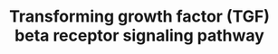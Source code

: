 ---
annotations:
- id: PW:0000003
  parent: signaling pathway
  type: Pathway Ontology
  value: signaling pathway
authors:
- MaintBot
- MirellaKalafati
- Eweitz
description: ''
last-edited: 2021-05-23
organisms:
- Pan troglodytes
redirect_from:
- /index.php/Pathway:WP926
- /instance/WP926
revision: null
schema-jsonld:
- '@context': https://schema.org/
  '@id': https://wikipathways.github.io/pathways/WP926.html
  '@type': Dataset
  creator:
    '@type': Organization
    name: WikiPathways
  description: ''
  keywords:
  - ACVRL1
  - ANAPC1
  - ANAPC2
  - ANAPC4
  - ANAPC5
  - ANAPC7
  - AP2B1
  - APC10
  - AR
  - ARRB2
  - ATF2
  - ATF3
  - AXIN1
  - AXIN2
  - BTRC
  - CAMK2A
  - CAMK2B
  - CAMK2D
  - CAMK2G
  - CAV1
  - CCNB2
  - CCND1
  - CCNE1
  - CD44
  - CDC16
  - CDC2
  - CDC23
  - CDC25A
  - CDC27
  - CDK2
  - CDK4
  - CDK6
  - CDKN1A
  - CITED1
  - COPS5
  - CREBBP
  - CRI2
  - CTCF
  - CTNNB1
  - CUL1
  - DAB2
  - DAXX
  - DCP1A
  - DVL1
  - E2F4
  - E2F5
  - EIF3S2
  - ENG
  - EP300
  - ERBB2IP
  - ESR1
  - ETS1
  - FKBP1A
  - FNTA
  - FOS
  - FOSB
  - FOXG1B
  - FOXH1
  - FOXO1
  - FOXO3A
  - FOXO4
  - FZR1
  - GIPC1
  - Gene Symbol
  - HGS
  - HNF4A
  - HOXA9
  - HSPA8
  - JUN
  - JUNB
  - JUND
  - KAT2B
  - KPNB1
  - LEF1
  - LOC464259
  - MAP2K3
  - MAP2K6
  - MAP3K7
  - MAP3K7IP1
  - MAPK14
  - MAPK8
  - MEF2A
  - MEF2C
  - MYC
  - NCOA1
  - NFYA
  - NFYB
  - NFYC
  - NUP153
  - NUP214
  - PARD3
  - PIAS1
  - PIAS2
  - PIK3R1
  - PIK3R2
  - PPP2R2A
  - PRKAR1B
  - PRKAR2A
  - PRKCB1
  - PRKCD
  - PRKCG
  - RB1
  - RBL1
  - RBL2
  - RBX1
  - ROCK1
  - RUNX2
  - SDC2
  - SKI
  - SKIL
  - SKP1
  - SMAD2
  - SMAD3
  - SMAD4
  - SMAD6
  - SMAD7
  - SMURF1
  - SMURF2
  - SNIP1
  - SNW1
  - SNX1
  - SNX2
  - SNX4
  - SNX6
  - SP1
  - SPARC
  - STAMBPL1
  - STK11
  - STK11IP
  - STRAP
  - SUMO1
  - TCF8
  - TFDP1
  - TFDP2
  - TGFB1
  - TGFB2
  - TGFB3
  - TGFBR1
  - TGFBR2
  - TGFBR3
  - TGIF1
  - TP53
  - TP73
  - TRAP1
  - UBE2D1
  - UBE2D2
  - UBE2D3P
  - VDR
  - XPO1
  - YAP1
  - ZEB2
  - ZFYVE9
  license: CC0
  name: Transforming growth factor (TGF) beta receptor signaling pathway
seo: CreativeWork
title: Transforming growth factor (TGF) beta receptor signaling pathway
wpid: WP926
---